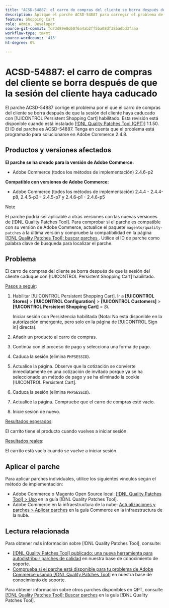 ```yaml
---
title: "ACSD-54887: el carro de compras del cliente se borra después de que la sesión del cliente haya caducado"
description: Aplique el parche ACSD-54887 para corregir el problema de Adobe Commerce en el que se borra el carro de compras del cliente después de que la sesión del cliente haya caducado con [!UICONTROL Persistent Shopping Cart] habilitado.
feature: Shopping Cart
role: Admin, Developer
source-git-commit: fd73d89e8d60f6a4ab2ff5ba08df385adbd3faaa
workflow-type: tm+mt
source-wordcount: '415'
ht-degree: 0%

---
```



# ACSD-54887: el carro de compras del cliente se borra después de que la sesión del cliente haya caducado

El parche ACSD-54887 corrige el problema por el que el carro de compras del cliente se borra después de que la sesión del cliente haya caducado con [!UICONTROL Persistent Shopping Cart] habilitado. Esta revisión está disponible cuando está instalado [[!DNL Quality Patches Tool (QPT)]](/help/announcements/adobe-commerce-announcements/magento-quality-patches-released-new-tool-to-self-serve-quality-patches.md) 1.1.50. El ID del parche es ACSD-54887. Tenga en cuenta que el problema está programado para solucionarse en Adobe Commerce 2.4.8.

## Productos y versiones afectados

**El parche se ha creado para la versión de Adobe Commerce:**

* Adobe Commerce (todos los métodos de implementación) 2.4.6-p2

**Compatible con versiones de Adobe Commerce:**

* Adobe Commerce (todos los métodos de implementación) 2.4.4 - 2.4.4-p8, 2.4.5-p3 - 2.4.5-p7 y 2.4.6-p1 - 2.4.6-p5

>[!NOTE]
>
>El parche podría ser aplicable a otras versiones con las nuevas versiones de [!DNL Quality Patches Tool]. Para comprobar si el parche es compatible con su versión de Adobe Commerce, actualice el paquete `magento/quality-patches` a la última versión y compruebe la compatibilidad en la página [[!DNL Quality Patches Tool]: buscar parches ](https://experienceleague.adobe.com/tools/commerce-quality-patches/index.html). Utilice el ID de parche como palabra clave de búsqueda para localizar el parche.

## Problema

El carro de compras del cliente se borra después de que la sesión del cliente caduque con [!UICONTROL Persistent Shopping Cart] habilitado.

<u>Pasos a seguir</u>:

1. Habilitar [!UICONTROL Persistent Shopping Cart]. Ir a **[!UICONTROL Stores]** > **[!UICONTROL Configuration]** > **[!UICONTROL Customers]** > **[!UICONTROL Persistent Shopping Cart]** = *Sí*.

   Iniciar sesión con Persistencia habilitada (Nota: No está disponible en la autorización emergente, pero solo en la página de [!UICONTROL Sign in] directa).

1. Añadir un producto al carro de compras.
1. Continúa con el proceso de pago y selecciona una forma de pago.
1. Caduca la sesión (elimina `PHPSESSID`).
1. Actualice la página. Observe que la cotización se convierte inmediatamente en una cotización de invitado porque ya se ha seleccionado un método de pago y se ha eliminado la cookie [!UICONTROL Persistent Cart].
1. Caduca la sesión (elimina `PHPSESSID`).
1. Actualice la página. Compruebe que el carro de compras esté vacío.
1. Inicie sesión de nuevo.

<u>Resultados esperados</u>:

El carrito tiene el producto cuando vuelves a iniciar sesión.

<u>Resultados reales</u>:

El carrito está vacío cuando se vuelve a iniciar sesión.

## Aplicar el parche

Para aplicar parches individuales, utilice los siguientes vínculos según el método de implementación:

* Adobe Commerce o Magento Open Source local: [[!DNL Quality Patches Tool] > Uso](https://experienceleague.adobe.com/docs/commerce-operations/tools/quality-patches-tool/usage.html) en la guía [!DNL Quality Patches Tool].
* Adobe Commerce en la infraestructura de la nube: [Actualizaciones y parches > Aplicar parches](https://experienceleague.adobe.com/docs/commerce-cloud-service/user-guide/develop/upgrade/apply-patches.html) en la guía Commerce en la infraestructura de la nube.

## Lectura relacionada

Para obtener más información sobre [!DNL Quality Patches Tool], consulte:

* [[!DNL Quality Patches Tool] publicado: una nueva herramienta para autodistribuir parches de calidad](/help/announcements/adobe-commerce-announcements/magento-quality-patches-released-new-tool-to-self-serve-quality-patches.md) en nuestra base de conocimiento de soporte.
* [Comprueba si el parche está disponible para tu problema de Adobe Commerce usando [!DNL Quality Patches Tool]](/help/support-tools/patches-available-in-qpt-tool/check-patch-for-magento-issue-with-magento-quality-patches.md) en nuestra base de conocimiento de soporte.

Para obtener información sobre otros parches disponibles en QPT, consulte [[!DNL Quality Patches Tool]: Buscar parches](https://experienceleague.adobe.com/tools/commerce-quality-patches/index.html) en la guía [!DNL Quality Patches Tool].

